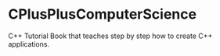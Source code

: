 # CPlusPlusComputerScience
C++ Tutorial Book that teaches step by step how to create C++ applications.
